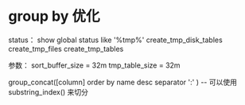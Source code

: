 # group by 优化

status：
show global status like '%tmp%'
create_tmp_disk_tables 
create_tmp_files
create_tmp_tables


参数：
sort_buffer_size = 32m
tmp_table_size = 32m

group_concat([column] order by name desc  separator ':' ) -- 可以使用substring_index()  来切分
